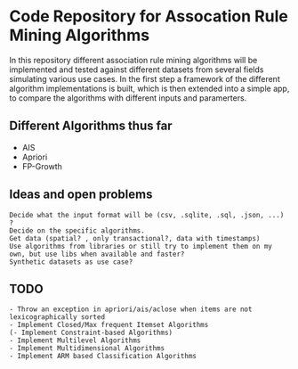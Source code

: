 # Code Repository for Assocation Rule Mining Algorithms

In this repository different association rule mining algorithms will be implemented and tested against different datasets from several fields simulating various use cases. In the first step
a framework of the different algorithm implementations is built, which is then extended into a simple app, to compare the algorithms with different inputs and paramerters.

## Different Algorithms thus far

- AIS
- Apriori
- FP-Growth

## Ideas and open problems

```
Decide what the input format will be (csv, .sqlite, .sql, .json, ...) ?
Decide on the specific algorithms.
Get data (spatial? , only transactional?, data with timestamps)
Use algorithms from libraries or still try to implement them on my own, but use libs when available and faster?
Synthetic datasets as use case?
```

## TODO

```
- Throw an exception in apriori/ais/aclose when items are not lexicographically sorted
- Implement Closed/Max frequent Itemset Algorithms
(- Implement Constraint-based Algorithms)
- Implement Multilevel Algorithms
- Implement Multidimensional Algorithms
- Implement ARM based Classification Algorithms
```
